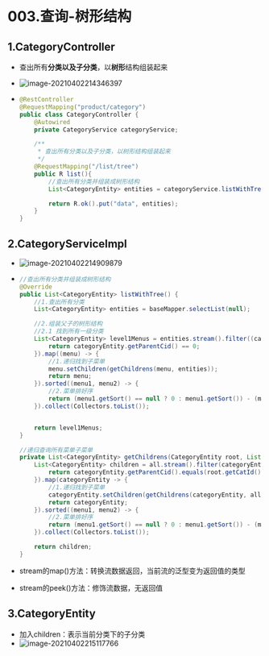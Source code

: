 # 003.查询-树形结构

## 1.CategoryController

* 查出所有**分类以及子分类**，以**树形**结构组装起来

* ![image-20210402214346397](https://raw.githubusercontent.com/TWDH/Leetcode-From-Zero/pictures/img/image-20210402214346397.png)

* ```java
  @RestController
  @RequestMapping("product/category")
  public class CategoryController {
      @Autowired
      private CategoryService categoryService;
  
      /**
       * 查出所有分类以及子分类，以树形结构组装起来
       */
      @RequestMapping("/list/tree")
      public R list(){
          //查出所有分类并组装成树形结构
          List<CategoryEntity> entities = categoryService.listWithTree();
  
          return R.ok().put("data", entities);
      }
  }
  ```

## 2.CategoryServiceImpl

* ![image-20210402214909879](https://raw.githubusercontent.com/TWDH/Leetcode-From-Zero/pictures/img/image-20210402214909879.png)

* ```java
  //查出所有分类并组装成树形结构
  @Override
  public List<CategoryEntity> listWithTree() {
      //1.查出所有分类
      List<CategoryEntity> entities = baseMapper.selectList(null);
  
      //2.组装父子的树形结构
      //2.1 找到所有一级分类
      List<CategoryEntity> level1Menus = entities.stream().filter((categoryEntity) -> {
          return categoryEntity.getParentCid() == 0;
      }).map((menu) -> {
          //1.递归找到子菜单
          menu.setChildren(getChildrens(menu, entities));
          return menu;
      }).sorted((menu1, menu2) -> {
          //2.菜单排好序
          return (menu1.getSort() == null ? 0 : menu1.getSort()) - (menu2.getSort() == null ? 0 : menu2.getSort());
      }).collect(Collectors.toList());
  
  
      return level1Menus;
  }
  
  //递归查询所有菜单子菜单
  private List<CategoryEntity> getChildrens(CategoryEntity root, List<CategoryEntity> all){
      List<CategoryEntity> children = all.stream().filter(categoryEntity -> {
          return categoryEntity.getParentCid().equals(root.getCatId());
      }).map(categoryEntity -> {
          //1.递归找到子菜单
          categoryEntity.setChildren(getChildrens(categoryEntity, all));
          return categoryEntity;
      }).sorted((menu1, menu2) -> {
          //2.菜单排好序
          return (menu1.getSort() == null ? 0 : menu1.getSort()) - (menu2.getSort() == null ? 0 : menu2.getSort());
      }).collect(Collectors.toList());
  
      return children;
  }
  ```

* stream的map()方法：转换流数据返回，当前流的泛型变为返回值的类型

* stream的peek()方法：修饰流数据，无返回值

## 3.CategoryEntity

* 加入children：表示当前分类下的子分类
* ![image-20210402215117766](https://raw.githubusercontent.com/TWDH/Leetcode-From-Zero/pictures/img/image-20210402215117766.png)